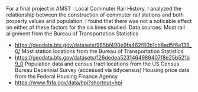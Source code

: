 For a final project in AMST : Local Commuter Rail History, I analyzed the relationship between the construction of commuter rail stations and both property values and population. I found that there was not a noticable effect on either of these factors for the six lines studied. 
Data sources:
Most rail alignment from the Bureau of Transportation Statistics 
- https://geodata.bts.gov/datasets/985bf490e9fa462f80b1cb8ad5f6e139_0/
Most station locations from the Bureau of Transportation Statistics
- https://geodata.bts.gov/datasets/126dedea5231464989407f8e25b521b9_0
Population data and census tract locations from the US Census Bureau Decennial Survey (accessed via tidycensus)
Housing price data from the Federal Housing Finance Agency
- https://www.fhfa.gov/data/hpi?shortcut=hpi
